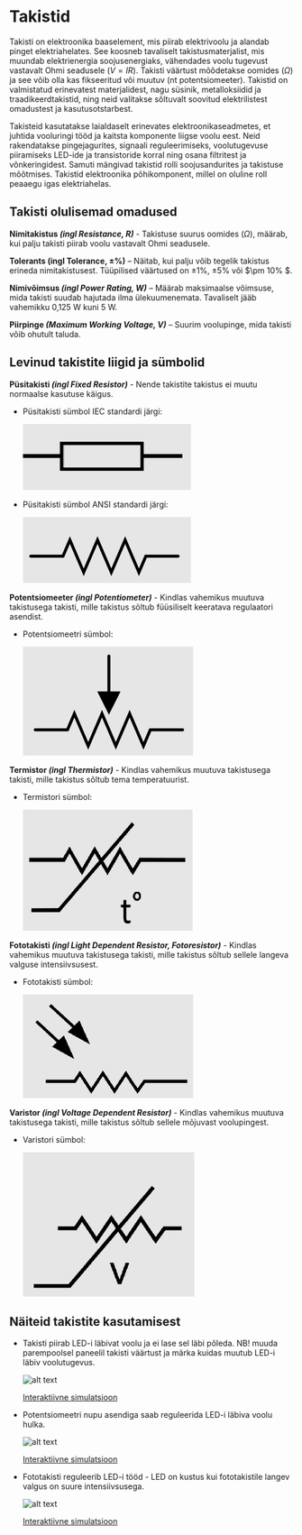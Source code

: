 # Takistid
Takisti on elektroonika baaselement, mis piirab elektrivoolu ja alandab pinget elektriahelates. See koosneb tavaliselt takistusmaterjalist, mis muundab elektrienergia soojusenergiaks, vähendades voolu tugevust vastavalt Ohmi seadusele $(V = IR)$. Takisti väärtust mõõdetakse oomides ($\Omega$) ja see võib olla kas fikseeritud või muutuv (nt potentsiomeeter). Takistid on valmistatud erinevatest materjalidest, nagu süsinik, metalloksiidid ja traadikeerdtakistid, ning neid valitakse sõltuvalt soovitud elektrilistest omadustest ja kasutusotstarbest.

Takisteid kasutatakse laialdaselt erinevates elektroonikaseadmetes, et juhtida vooluringi tööd ja kaitsta komponente liigse voolu eest. Neid rakendatakse pingejagurites, signaali reguleerimiseks, voolutugevuse piiramiseks LED-ide ja transistoride korral ning osana filtritest ja võnkeringidest. Samuti mängivad takistid rolli soojusandurites ja takistuse mõõtmises. Takistid elektroonika põhikomponent, millel on oluline roll peaaegu igas elektriahelas.

## Takisti olulisemad omadused

**Nimitakistus *(ingl Resistance, R)*** - Takistuse suurus oomides ($\Omega$),  määrab, kui palju takisti piirab voolu vastavalt Ohmi seadusele.

**Tolerants (ingl Tolerance, $\pm$%)** – Näitab, kui palju võib tegelik takistus erineda nimitakistusest. Tüüpilised väärtused on $\pm1\%$, $\pm 5\%$ või $\pm 10\% $.

**Nimivõimsus *(ingl Power Rating, W)*** – Määrab maksimaalse võimsuse, mida takisti suudab hajutada ilma ülekuumenemata. Tavaliselt jääb vahemikku 0,125 W kuni 5 W.

**Piirpinge *(Maximum Working Voltage, V)*** – Suurim voolupinge, mida takisti võib ohutult taluda.

## Levinud takistite liigid ja sümbolid

**Püsitakisti *(ingl Fixed Resistor)*** - Nende takistite takistus ei muutu normaalse kasutuse käigus.


* Püsitakisti sümbol IEC standardi järgi:

    ![IEC takisti](meedia/IEC_takisti.png)
* Püsitakisti sümbol ANSI standardi järgi:

    ![ANSI takisti](meedia/ANSI_takisti.png)

**Potentsiomeeter *(ingl Potentiometer)*** - Kindlas vahemikus muutuva takistusega takisti, mille takistus sõltub füüsiliselt keeratava regulaatori asendist.

* Potentsiomeetri sümbol:
    
    ![alt text](meedia/ANSI_pot.png)

**Termistor *(ingl Thermistor)*** - Kindlas vahemikus muutuva takistusega takisti, mille takistus sõltub tema temperatuurist.

* Termistori sümbol:

    ![alt text](meedia/ANSI_termistor.png)    

**Fototakisti *(ingl Light Dependent Resistor, Fotoresistor)*** - Kindlas vahemikus muutuva takistusega takisti, mille takistus sõltub sellele langeva valguse intensiivsusest.

* Fototakisti sümbol:

    ![alt text](meedia/ANSI_LDR.png)

**Varistor *(ingl Voltage Dependent Resistor)*** - Kindlas vahemikus muutuva takistusega takisti, mille takistus sõltub sellele mõjuvast voolupingest.

* Varistori sümbol:

    ![alt text](meedia/ANSI_varistor.png)


## Näiteid takistite kasutamisest

* Takisti piirab LED-i läbivat voolu ja ei lase sel läbi põleda. NB! muuda parempoolsel paneelil takisti väärtust ja märka kuidas muutub LED-i läbiv voolutugevus.

    ![alt text](meedia/takisti_näide1png.png)

    [Interaktiivne simulatsioon](https://www.falstad.com/circuit/circuitjs.html?ctz=CQAgjCAMB0l3BWcMBMcUHYMGZIA4UA2ATmIxAUgpABZsKBTAWjDACgAlKEFPPEJniq9+VKjSpIxUaAjYAnbiPC8efbhJiE2YQihX9lKCWsMgAJgwBmAQwCuAGwAuTBw3PhuY2OwDmPE2VsQkN1MTYJelZ9NENAjH1hAH1CGiTIJIAPMEhsXGwksGgMQmwMHIQUXFy8YkIMdNh8SAw8QkgEVuw8MBoEBDwkliSUEaTsNm7PADEIKggcuAEIABUbAGsASwBnJztttiA)

* Potentsiomeetri nupu asendiga saab reguleerida LED-i läbiva voolu hulka.

    ![alt text](meedia/takisti_näide2.png)
    
    [Interaktiivne simulatsioon](https://www.falstad.com/circuit/circuitjs.html?ctz=CQAgjCAMB0l3BWcMBMcUHYMGZIA4UA2ATmIxAUgpABZsKBTAWjDACgAlcMFENPWgP5QRNKkiqToCNmEK8UKGnzF8lIbAgUgAJgwBmAQwCuAGwAuTUwx3gRUyOwDma5ZoXqac+2xfZshHz4tHBBApKyGMqsCsH+gUpUEGDwUNA0xI7w2TnKHAwAzgCWBeaGAHYAxgxsYvSJfBi8AQLxImAA+oQ0HZAdAB4p-pDYHWDQhASQKNhikF64eAG9sCM0GDyETTjEJFEYHSwdKGMd2GxAA)

* Fototakisti reguleerib LED-i tööd - LED on kustus kui fototakistile langev valgus on suure intensiivsusega.

    ![alt text](meedia/takisti_näide3.png)
    
    [Interaktiivne simulatsioon](https://www.falstad.com/circuit/circuitjs.html?ctz=CQAgjCAMB0l3BWcMBMcUHYMGZIA4UA2ATmIxAUgpABZsKBTAWjDACgAlcMFENPWgP5QRNKkiqToCNgCduvYSjF98I3HDbYMNPiuHYEitVNKQw8S5YgAZAJYBzABYAXADoBnAEKzHrgHYMHh5sYISK+mrKVNhofCAAJgwAZgCGAK4ANi5MmQwJ4CJS5nJ6MXHRtHAiFpBsDmVVVJU0hLqS9SCGxgI0YaoCHUA)